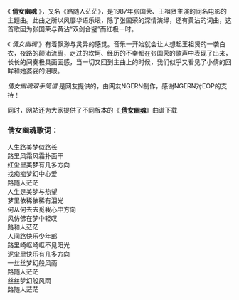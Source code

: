 

《 **倩女幽魂**
》，又名《路随人茫茫》，是1987年张国荣、王祖贤主演的同名电影的主题曲。此曲之所以风靡华语乐坛，除了张国荣的深情演绎，还有黄沾的词曲，这首歌因为张国荣与黄沾“双剑合璧”而红极一时。

《 _倩女幽魂_
》有着飘渺与灵异的感觉。音乐一开始就会让人想起王祖贤的一袭白衣，夜路的颠沛流离，走过的坎坷、经历的不幸都在张国荣的歌声中表现了出来，长长的间奏极具画面感，当一切又回到主曲上的时候，我们似乎又看见了小倩的回眸和她婆娑的泪眼。

_倩女幽魂双手简谱_ 是网友提供的，由网友NGERN制作，感谢NGERN对EOP的支持！

同时，网站还为大家提供了不同版本的《[ **倩女幽魂**](Music-451-倩女幽魂.html "倩女幽魂")》曲谱下载

### 倩女幽魂歌词：

人生路美梦似路长  
路里风霜风霜扑面干  
红尘里美梦有几多方向  
找痴痴梦幻中心爱  
路随人茫茫  
人生是美梦与热望  
梦里依稀依稀有泪光  
何从何去去觅我心中方向  
风仿佛在梦中轻叹  
路和人茫茫  
人间路快乐少年郎  
路里崎岖崎岖不见阳光  
泥尘里快乐有几多方向  
一丝丝梦幻般风雨  
路随人茫茫  
丝丝梦幻般风雨  
路随人茫茫

